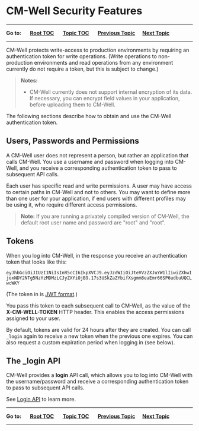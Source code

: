 # CM-Well Security Features #

----

**Go to:** &nbsp;&nbsp;&nbsp;&nbsp; [**Root TOC**](CM-Well.RootTOC.md) &nbsp;&nbsp;&nbsp;&nbsp; [**Topic TOC**](DevGuide.TOC.md) &nbsp;&nbsp;&nbsp;&nbsp; [**Previous Topic**](DevGuide.WorkingWithNamedSub-Graphs.md)&nbsp;&nbsp;&nbsp;&nbsp; [**Next Topic**](DevGuide.ManagingUsers.md)  

----

CM-Well protects write-access to production environments by requiring an authentication token for write operations. (Write operations to non-production environments and read operations from any environment currently do not require a token, but this is subject to change.)

> **Notes:**
> * CM-Well currently does not support internal encryption of its data. If necessary, you can encrypt field values in your application, before uploading them to CM-Well.


The following sections describe how to obtain and use the CM-Well authentication token.

## Users, Passwords and Permissions ##

A CM-Well user does not represent a person, but rather an application that calls CM-Well. You use a username and password when logging into CM-Well, and you receive a corresponding authentication token to pass to subsequent API calls.

Each user has specific read and write permissions. A user may have access to certain paths in CM-Well and not to others. You may want to define more than one user for your application, if end users with different profiles may be using it, who require different access permissions.

>**Note:** If you are running a privately compiled version of CM-Well, the default root user name and password are "root" and "root".

## Tokens ##

When you log into CM-Well, in the response you receive an authentication token that looks like this:
 
`eyJhbGciOiJIUzI1NiIsInR5cCI6IkpXVCJ9.eyJzdWIiOiJteVVzZXJuYW1lIiwiZXhwIjoxNDY2NTg5NzYzMDMzLCJyZXYiOjB9.17s3USkZaZYbifXsgmm8eaEmr66SP6udbuUQCLwcWKY`

(The token in is [JWT format](http://jwt.io).)

You pass this token to each subsequent call to CM-Well, as the value of the **X-CM-WELL-TOKEN** HTTP header. This enables the access permissions assigned to your user.

By default, tokens are valid for 24 hours after they are created. You can call `_login` again to receive a new token when the previous one expires. You can also request a custom expiration period when logging in (see below).


## The _login API ##

CM-Well provides a **login** API call, which allows you to log into CM-Well with the username/password and receive a corresponding authentication token to pass to subsequent API calls.

See [Login API](API.Login.Login.md) to learn more.

----

**Go to:** &nbsp;&nbsp;&nbsp;&nbsp; [**Root TOC**](CM-Well.RootTOC.md) &nbsp;&nbsp;&nbsp;&nbsp; [**Topic TOC**](DevGuide.TOC.md) &nbsp;&nbsp;&nbsp;&nbsp; [**Previous Topic**](DevGuide.WorkingWithNamedSub-Graphs.md)&nbsp;&nbsp;&nbsp;&nbsp; [**Next Topic**](DevGuide.ManagingUsers.md)  

----






